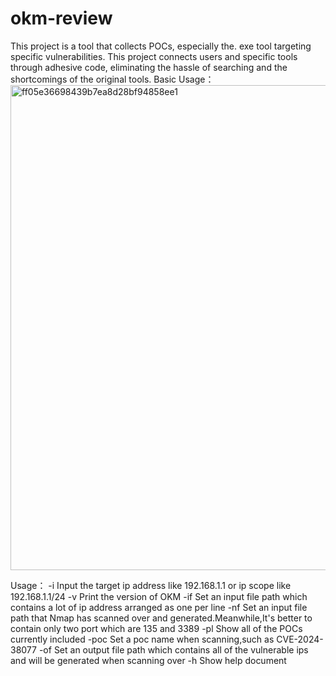 # okm-review
This project is a tool that collects POCs, especially the. exe tool targeting specific vulnerabilities. This project connects users and specific tools through adhesive code, eliminating the hassle of searching and the shortcomings of the original tools.
Basic Usage：
<img width="776" alt="ff05e36698439b7ea8d28bf94858ee1" src="https://github.com/user-attachments/assets/69c17ee4-a747-4162-a58b-ee65c33790ac">

Usage：
  -i    Input the target ip address like 192.168.1.1 or ip scope like 192.168.1.1/24
  -v    Print the version of OKM
  -if   Set an input file path which contains a lot of ip address arranged as one per line
  -nf   Set an input file path that Nmap has scanned over and generated.Meanwhile,It's better to contain only two port which are 135 and 3389
  -pl   Show all of the POCs currently included
  -poc  Set a poc name when scanning,such as CVE-2024-38077
  -of   Set an output file path which contains all of the vulnerable ips and will be generated when scanning over
  -h    Show help document
